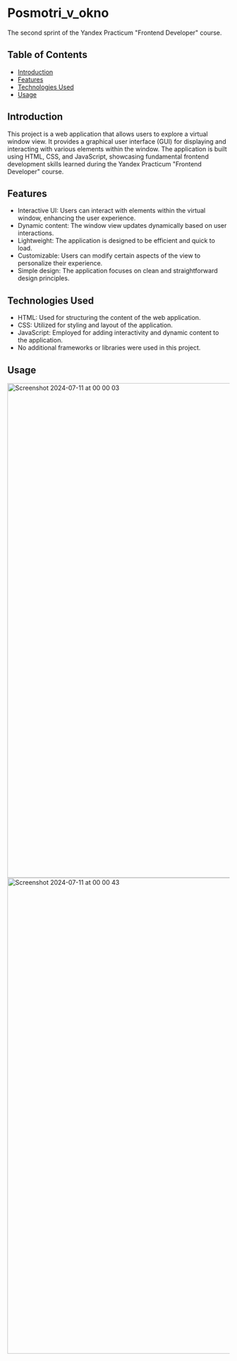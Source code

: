 # Posmotri_v_okno

The second sprint of the Yandex Practicum "Frontend Developer" course.

## Table of Contents

- [Introduction](#introduction)
- [Features](#features)
- [Technologies Used](#technologies-used)
- [Usage](#usage)


## Introduction

This project is a web application that allows users to explore a virtual window view. It provides a graphical user interface (GUI) for displaying and interacting with various elements within the window. The application is built using HTML, CSS, and JavaScript, showcasing fundamental frontend development skills learned during the Yandex Practicum "Frontend Developer" course.

## Features

- Interactive UI: Users can interact with elements within the virtual window, enhancing the user experience.
- Dynamic content: The window view updates dynamically based on user interactions.
- Lightweight: The application is designed to be efficient and quick to load.
- Customizable: Users can modify certain aspects of the view to personalize their experience.
- Simple design: The application focuses on clean and straightforward design principles.

## Technologies Used

- HTML: Used for structuring the content of the web application.
- CSS: Utilized for styling and layout of the application.
- JavaScript: Employed for adding interactivity and dynamic content to the application.
- No additional frameworks or libraries were used in this project.

## Usage
<img width="1118" alt="Screenshot 2024-07-11 at 00 00 03" src="https://github.com/Olliekse/posmotri_v_okno/assets/123179922/7240c901-fac2-42ff-9840-07ef88577bfb">
<img width="1076" alt="Screenshot 2024-07-11 at 00 00 43" src="https://github.com/Olliekse/posmotri_v_okno/assets/123179922/c2138263-e75d-418f-814e-1ea7aa5832fd">



